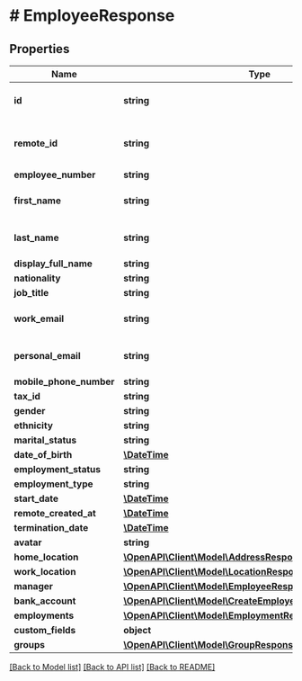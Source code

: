 # # EmployeeResponse

## Properties

Name | Type | Description | Notes
------------ | ------------- | ------------- | -------------
**id** | **string** | The Affix-assigned id of the individual | [readonly]
**remote_id** | **string** | the remote system-assigned id of the individual | [readonly]
**employee_number** | **string** |  |
**first_name** | **string** | the first name of the individual |
**last_name** | **string** | the last name of the individual |
**display_full_name** | **string** |  |
**nationality** | **string** |  |
**job_title** | **string** |  |
**work_email** | **string** | the work email of the individual |
**personal_email** | **string** | the personal email of the individual |
**mobile_phone_number** | **string** | +1234567890 |
**tax_id** | **string** |  |
**gender** | **string** |  |
**ethnicity** | **string** |  |
**marital_status** | **string** |  |
**date_of_birth** | [**\DateTime**](\DateTime.md) |  |
**employment_status** | **string** |  |
**employment_type** | **string** |  |
**start_date** | [**\DateTime**](\DateTime.md) |  |
**remote_created_at** | [**\DateTime**](\DateTime.md) |  | [readonly]
**termination_date** | [**\DateTime**](\DateTime.md) |  |
**avatar** | **string** |  |
**home_location** | [**\OpenAPI\Client\Model\AddressResponse**](AddressResponse.md) |  |
**work_location** | [**\OpenAPI\Client\Model\LocationResponse**](LocationResponse.md) |  |
**manager** | [**\OpenAPI\Client\Model\EmployeeResponseManager**](EmployeeResponseManager.md) |  |
**bank_account** | [**\OpenAPI\Client\Model\CreateEmployeeRequestBankAccount**](CreateEmployeeRequestBankAccount.md) |  |
**employments** | [**\OpenAPI\Client\Model\EmploymentResponse[]**](EmploymentResponse.md) |  |
**custom_fields** | **object** |  |
**groups** | [**\OpenAPI\Client\Model\GroupResponse[]**](GroupResponse.md) |  |

[[Back to Model list]](../../README.md#models) [[Back to API list]](../../README.md#endpoints) [[Back to README]](../../README.md)
